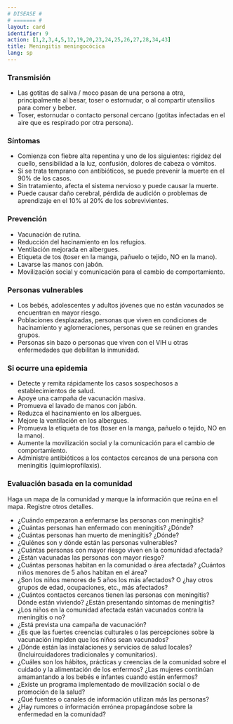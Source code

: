 ```yaml
---
# DISEASE #
# ======= #
layout: card
identifier: 9
action: [1,2,3,4,5,12,19,20,23,24,25,26,27,28,34,43]
title: Meningitis meningocócica
lang: sp
---
```


### Transmisión

- Las gotitas de saliva / moco pasan de una persona a otra, principalmente al besar, toser o estornudar, o al compartir utensilios para comer y beber.
- Toser, estornudar o contacto personal cercano (gotitas infectadas en el aire que es respirado por otra persona).

### Síntomas

- Comienza con fiebre alta repentina y uno de los siguientes: rigidez del cuello, sensibilidad a la luz, confusión, dolores de cabeza o vómitos.
- Si se trata temprano con antibióticos, se puede prevenir la muerte en el 90% de los casos.
- Sin tratamiento, afecta el sistema nervioso y puede causar la muerte.
- Puede causar daño cerebral, pérdida de audición o problemas de aprendizaje
en el 10% al 20% de los sobrevivientes.

### Prevención

- Vacunación de rutina.
- Reducción del hacinamiento en los refugios.
- Ventilación mejorada en albergues.
- Etiqueta de tos (toser en la manga, pañuelo o tejido, NO en la mano).
- Lavarse las manos con jabón.
- Movilización social y comunicación para el cambio de comportamiento.

### Personas vulnerables

- Los bebés, adolescentes y adultos jóvenes que no están vacunados se encuentran en mayor riesgo.
- Poblaciones desplazadas, personas que viven en condiciones de hacinamiento y aglomeraciones, personas que se reúnen en grandes grupos.
- Personas sin bazo o personas que viven con el VIH u otras enfermedades que debilitan la inmunidad.

### Si ocurre una epidemia

- Detecte y remita rápidamente los casos sospechosos a establecimientos de salud.
- Apoye una campaña de vacunación masiva.
- Promueva el lavado de manos con jabón.
- Reduzca el hacinamiento en los albergues.
- Mejore la ventilación en los albergues.
- Promueva la etiqueta de tos (toser en la manga, pañuelo o tejido, NO en la mano).
- Aumente la movilización social y la comunicación para el cambio de comportamiento.
- Administre antibióticos a los contactos cercanos de una persona con meningitis (quimioprofilaxis).

### Evaluación basada en la comunidad

Haga un mapa de la comunidad y marque la información que reúna en el mapa. Registre otros detalles.
- ¿Cuándo empezaron a enfermarse las personas con meningitis?
- ¿Cuántas personas han enfermado con meningitis? ¿Dónde?
- ¿Cuántas personas han muerto de meningitis? ¿Dónde?
- ¿Quiénes son y dónde están las personas vulnerables?
- ¿Cuántas personas con mayor riesgo viven en la comunidad afectada?
- ¿Están vacunadas las personas con mayor riesgo?
- ¿Cuántas personas habitan en la comunidad o área afectada? ¿Cuántos niños menores de 5 años habitan en el área?
- ¿Son los niños menores de 5 años los más afectados? O ¿hay otros grupos de edad, ocupaciones, etc., más afectados?
- ¿Cuántos contactos cercanos tienen las personas con meningitis? Dónde están viviendo? ¿Están presentando síntomas de meningitis?
- ¿Los niños en la comunidad afectada están vacunados contra la meningitis o no?
- ¿Está prevista una campaña de vacunación?
- ¿Es que las fuertes creencias culturales o las percepciones sobre la vacunación impiden que los niños sean vacunados?
- ¿Dónde están las instalaciones y servicios de salud locales? (Incluircuidadores tradicionales y comunitarios).
- ¿Cuáles son los hábitos, prácticas y creencias de la comunidad sobre el cuidado y la alimentación de los enfermos? ¿Las mujeres continúan amamantando a los bebés e infantes cuando están enfermos?
- ¿Existe un programa implementado de movilización social o de promoción de la salud?
- ¿Qué fuentes o canales de información utilizan más las personas?
- ¿Hay rumores o información errónea propagándose sobre la enfermedad en la comunidad?
